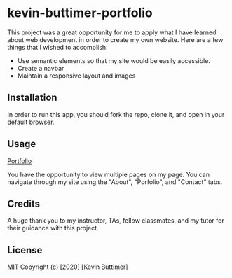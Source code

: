 # kevin-buttimer-portfolio

This project was a great opportunity for me to apply what I have learned about web development in order to create my own website. Here are a few things that I wished to accomplish:

- Use semantic elements so that my site would be easily accessible.
- Create a navbar
- Maintain a responsive layout and images

## Installation

In order to run this app, you should fork the repo, clone it, and open in your default browser.

## Usage

[Portfolio](https://kevinb04.github.io/kevin-buttimer-porfolio/)

You have the opportunity to view multiple pages on my page. You can navigate through my site using the "About", "Porfolio", and "Contact" tabs.

## Credits

A huge thank you to my instructor, TAs, fellow classmates, and my tutor for their guidance with this project.

## License

[MIT](https://choosealicense.com/licenses/mit/)
Copyright (c) [2020] [Kevin Buttimer]
